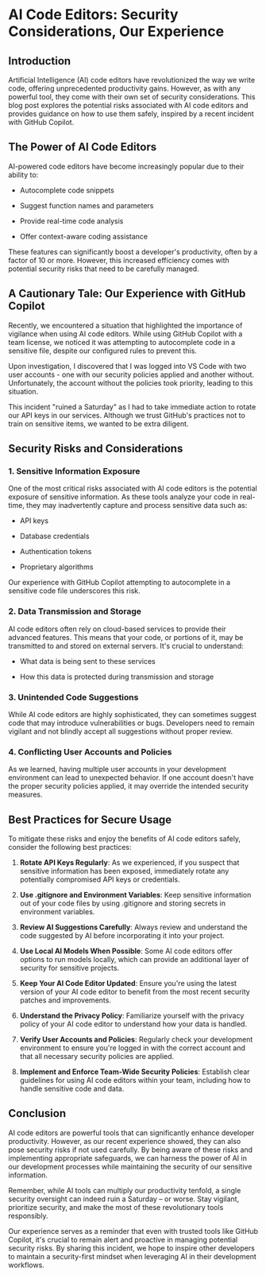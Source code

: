 # AI Code Editors: Security Considerations, Our Experience

## Introduction

Artificial Intelligence (AI) code editors have revolutionized the way we write code, offering unprecedented productivity gains. However, as with any powerful tool, they come with their own set of security considerations. This blog post explores the potential risks associated with AI code editors and provides guidance on how to use them safely, inspired by a recent incident with GitHub Copilot.

## The Power of AI Code Editors

AI-powered code editors have become increasingly popular due to their ability to:

* Autocomplete code snippets

* Suggest function names and parameters

* Provide real-time code analysis

* Offer context-aware coding assistance

These features can significantly boost a developer's productivity, often by a factor of 10 or more. However, this increased efficiency comes with potential security risks that need to be carefully managed.

## A Cautionary Tale: Our Experience with GitHub Copilot

Recently, we encountered a situation that highlighted the importance of vigilance when using AI code editors. While using GitHub Copilot with a team license, we noticed it was attempting to autocomplete code in a sensitive file, despite our configured rules to prevent this.

Upon investigation, I discovered that I was logged into VS Code with two user accounts - one with our security policies applied and another without. Unfortunately, the account without the policies took priority, leading to this situation.

This incident "ruined a Saturday" as I had to take immediate action to rotate our API keys in our services. Although we trust GitHub's practices not to train on sensitive items, we wanted to be extra diligent.

## Security Risks and Considerations

### 1. Sensitive Information Exposure

One of the most critical risks associated with AI code editors is the potential exposure of sensitive information. As these tools analyze your code in real-time, they may inadvertently capture and process sensitive data such as:

* API keys

* Database credentials

* Authentication tokens

* Proprietary algorithms

Our experience with GitHub Copilot attempting to autocomplete in a sensitive code file underscores this risk.

### 2. Data Transmission and Storage

AI code editors often rely on cloud-based services to provide their advanced features. This means that your code, or portions of it, may be transmitted to and stored on external servers. It's crucial to understand:

* What data is being sent to these services

* How this data is protected during transmission and storage

### 3. Unintended Code Suggestions

While AI code editors are highly sophisticated, they can sometimes suggest code that may introduce vulnerabilities or bugs. Developers need to remain vigilant and not blindly accept all suggestions without proper review.

### 4. Conflicting User Accounts and Policies

As we learned, having multiple user accounts in your development environment can lead to unexpected behavior. If one account doesn't have the proper security policies applied, it may override the intended security measures.

## Best Practices for Secure Usage

To mitigate these risks and enjoy the benefits of AI code editors safely, consider the following best practices:

1. **Rotate API Keys Regularly**: As we experienced, if you suspect that sensitive information has been exposed, immediately rotate any potentially compromised API keys or credentials.

2. **Use .gitignore and Environment Variables**: Keep sensitive information out of your code files by using .gitignore and storing secrets in environment variables.

3. **Review AI Suggestions Carefully**: Always review and understand the code suggested by AI before incorporating it into your project.

4. **Use Local AI Models When Possible**: Some AI code editors offer options to run models locally, which can provide an additional layer of security for sensitive projects.

5. **Keep Your AI Code Editor Updated**: Ensure you're using the latest version of your AI code editor to benefit from the most recent security patches and improvements.

6. **Understand the Privacy Policy**: Familiarize yourself with the privacy policy of your AI code editor to understand how your data is handled.

7. **Verify User Accounts and Policies**: Regularly check your development environment to ensure you're logged in with the correct account and that all necessary security policies are applied.

8. **Implement and Enforce Team-Wide Security Policies**: Establish clear guidelines for using AI code editors within your team, including how to handle sensitive code and data.

## Conclusion

AI code editors are powerful tools that can significantly enhance developer productivity. However, as our recent experience showed, they can also pose security risks if not used carefully. By being aware of these risks and implementing appropriate safeguards, we can harness the power of AI in our development processes while maintaining the security of our sensitive information.

Remember, while AI tools can multiply our productivity tenfold, a single security oversight can indeed ruin a Saturday – or worse. Stay vigilant, prioritize security, and make the most of these revolutionary tools responsibly.

Our experience serves as a reminder that even with trusted tools like GitHub Copilot, it's crucial to remain alert and proactive in managing potential security risks. By sharing this incident, we hope to inspire other developers to maintain a security-first mindset when leveraging AI in their development workflows.
